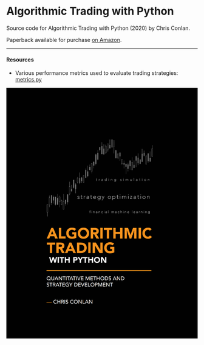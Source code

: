 # Algorithmic Trading with Python
Source code for Algorithmic Trading with Python (2020) by Chris Conlan. 

Paperback available for purchase [on Amazon](https://amzn.to/2UZbHuA).

---------------

#### Resources

+ Various performance metrics used to evaluate trading strategies: [metrics.py](src/pypm/metrics.py)


![](cover.png)



